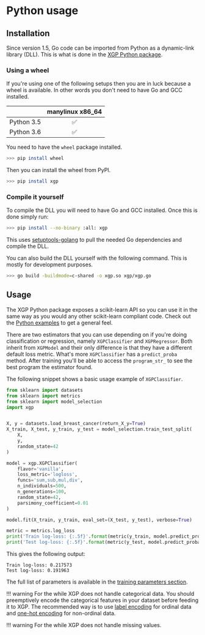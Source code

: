 # Python usage

## Installation

Since version 1.5, Go code can be imported from Python as a dynamic-link library (DLL). This is what is done in the [XGP Python package](https://github.com/MaxHalford/xgp-python).

### Using a wheel

If you're using one of the following setups then you are in luck because a wheel is available. In other words you don't need to have Go and GCC installed.

|            | manylinux x86_64 |
|------------|:----------------:|
| Python 3.5 | ✅ |
| Python 3.6 | ✅ |

You need to have the `wheel` package installed.

```sh
>>> pip install wheel
```

Then you can install the wheel from PyPI.

```sh
>>> pip install xgp
```


### Compile it yourself

To compile the DLL you will need to have Go and GCC installed. Once this is done simply run:

```sh
>>> pip install --no-binary :all: xgp
```

This uses [setuptools-golang](https://github.com/asottile/setuptools-golang) to pull the needed Go dependencies and compile the DLL.

You can also build the DLL yourself with the following command. This is mostly for development purposes.

```sh
>>> go build -buildmode=c-shared -o xgp.so xgp/xgp.go
```

## Usage

The XGP Python package exposes a scikit-learn API so you can use it in the same way as you would any other scikit-learn compliant code. Check out the [Python examples](https://github.com/MaxHalford/xgp-python/tree/master/examples) to get a general feel.

There are two estimators that you can use depending on if you're doing classification or regression, namely `XGPClassifier` and `XGPRegressor`. Both inherit from `XGPModel` and their only difference is that they have a different default loss metric. What's more `XGPClassifier` has a `predict_proba` method. After training you'll be able to access the `program_str_` to see the best program the estimator found.

The following snippet shows a basic usage example of `XGPClassifier`.

```python
from sklearn import datasets
from sklearn import metrics
from sklearn import model_selection
import xgp


X, y = datasets.load_breast_cancer(return_X_y=True)
X_train, X_test, y_train, y_test = model_selection.train_test_split(
    X,
    y,
    random_state=42
)

model = xgp.XGPClassifier(
    flavor='vanilla',
    loss_metric='logloss',
    funcs='sum,sub,mul,div',
    n_individuals=500,
    n_generations=100,
    random_state=42,
    parsimony_coefficient=0.01
)

model.fit(X_train, y_train, eval_set=(X_test, y_test), verbose=True)

metric = metrics.log_loss
print('Train log-loss: {:.5f}'.format(metric(y_train, model.predict_proba(X_train))))
print('Test log-loss: {:.5f}'.format(metric(y_test, model.predict_proba(X_test))))
```

This gives the following output:

```
Train log-loss: 0.217573
Test log-loss: 0.191963
```

The full list of parameters is available in the [training parameters section](training-parameters.md).

!!! warning
    For the while XGP does not handle categorical data. You should preemptively encode the categorical features in your dataset before feeding it to XGP. The recommended way is to use [label encoding](http://scikit-learn.org/stable/modules/preprocessing_targets.html#label-encoding) for ordinal data and [one-hot encoding](http://scikit-learn.org/stable/modules/preprocessing.html#encoding-categorical-features) for non-ordinal data.

!!! warning
    For the while XGP does not handle missing values.
